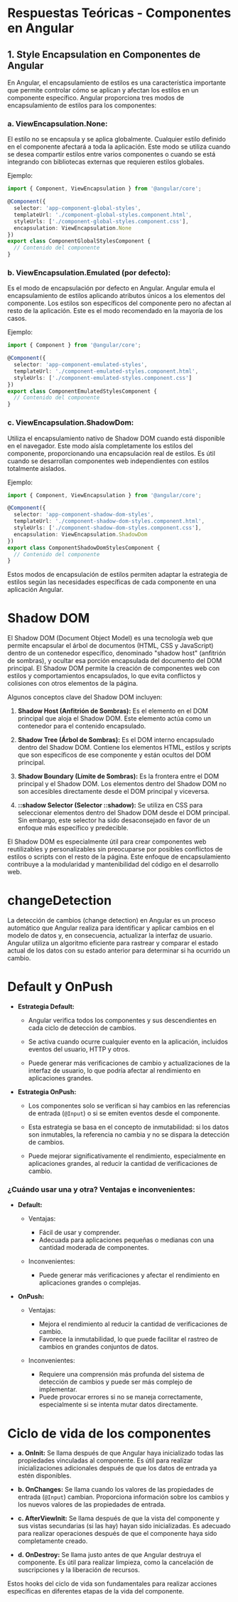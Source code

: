 # Respuestas Teóricas - Componentes en Angular

## 1. Style Encapsulation en Componentes de Angular

En Angular, el encapsulamiento de estilos es una característica importante que permite controlar cómo se aplican y afectan los estilos en un componente específico. Angular proporciona tres modos de encapsulamiento de estilos para los componentes:

### a. **ViewEncapsulation.None:**

El estilo no se encapsula y se aplica globalmente. Cualquier estilo definido en el componente afectará a toda la aplicación. Este modo se utiliza cuando se desea compartir estilos entre varios componentes o cuando se está integrando con bibliotecas externas que requieren estilos globales.

Ejemplo:

```typescript
import { Component, ViewEncapsulation } from '@angular/core';

@Component({
  selector: 'app-component-global-styles',
  templateUrl: './component-global-styles.component.html',
  styleUrls: ['./component-global-styles.component.css'],
  encapsulation: ViewEncapsulation.None
})
export class ComponentGlobalStylesComponent {
  // Contenido del componente
}
```

### b. **ViewEncapsulation.Emulated (por defecto):**

Es el modo de encapsulación por defecto en Angular. Angular emula el encapsulamiento de estilos aplicando atributos únicos a los elementos del componente. Los estilos son específicos del componente pero no afectan al resto de la aplicación. Este es el modo recomendado en la mayoría de los casos.

Ejemplo:

```typescript
import { Component } from '@angular/core';

@Component({
  selector: 'app-component-emulated-styles',
  templateUrl: './component-emulated-styles.component.html',
  styleUrls: ['./component-emulated-styles.component.css']
})
export class ComponentEmulatedStylesComponent {
  // Contenido del componente
}
```

### c. **ViewEncapsulation.ShadowDom:**

Utiliza el encapsulamiento nativo de Shadow DOM cuando está disponible en el navegador. Este modo aísla completamente los estilos del componente, proporcionando una encapsulación real de estilos. Es útil cuando se desarrollan componentes web independientes con estilos totalmente aislados.

Ejemplo:

```typescript
import { Component, ViewEncapsulation } from '@angular/core';

@Component({
  selector: 'app-component-shadow-dom-styles',
  templateUrl: './component-shadow-dom-styles.component.html',
  styleUrls: ['./component-shadow-dom-styles.component.css'],
  encapsulation: ViewEncapsulation.ShadowDom
})
export class ComponentShadowDomStylesComponent {
  // Contenido del componente
}
```

Estos modos de encapsulación de estilos permiten adaptar la estrategia de estilos según las necesidades específicas de cada componente en una aplicación Angular.

# Shadow DOM

El Shadow DOM (Document Object Model) es una tecnología web que permite encapsular el árbol de documentos (HTML, CSS y JavaScript) dentro de un contenedor específico, denominado "shadow host" (anfitrión de sombras), y ocultar esa porción encapsulada del documento del DOM principal. El Shadow DOM permite la creación de componentes web con estilos y comportamientos encapsulados, lo que evita conflictos y colisiones con otros elementos de la página.

Algunos conceptos clave del Shadow DOM incluyen:

1. **Shadow Host (Anfitrión de Sombras):** Es el elemento en el DOM principal que aloja el Shadow DOM. Este elemento actúa como un contenedor para el contenido encapsulado.

2. **Shadow Tree (Árbol de Sombras):** Es el DOM interno encapsulado dentro del Shadow DOM. Contiene los elementos HTML, estilos y scripts que son específicos de ese componente y están ocultos del DOM principal.

3. **Shadow Boundary (Límite de Sombras):** Es la frontera entre el DOM principal y el Shadow DOM. Los elementos dentro del Shadow DOM no son accesibles directamente desde el DOM principal y viceversa.

4. **::shadow Selector (Selector ::shadow):** Se utiliza en CSS para seleccionar elementos dentro del Shadow DOM desde el DOM principal. Sin embargo, este selector ha sido desaconsejado en favor de un enfoque más específico y predecible.

El Shadow DOM es especialmente útil para crear componentes web reutilizables y personalizables sin preocuparse por posibles conflictos de estilos o scripts con el resto de la página. Este enfoque de encapsulamiento contribuye a la modularidad y mantenibilidad del código en el desarrollo web.

# changeDetection

La detección de cambios (change detection) en Angular es un proceso automático que Angular realiza para identificar y aplicar cambios en el modelo de datos y, en consecuencia, actualizar la interfaz de usuario. Angular utiliza un algoritmo eficiente para rastrear y comparar el estado actual de los datos con su estado anterior para determinar si ha ocurrido un cambio.

# Default y OnPush

+ **Estrategia Default:**

    * Angular verifica todos los componentes y sus descendientes en cada ciclo de detección de cambios.

    * Se activa cuando ocurre cualquier evento en la aplicación, incluidos eventos del usuario, HTTP y otros.

    * Puede generar más verificaciones de cambio y actualizaciones de la interfaz de usuario, lo que podría afectar al rendimiento en aplicaciones grandes.

+ **Estrategia OnPush:**

    + Los componentes solo se verifican si hay cambios en las referencias de entrada (`@Input`) o si se emiten eventos desde el componente.

    + Esta estrategia se basa en el concepto de inmutabilidad: si los datos son inmutables, la referencia no cambia y no se dispara la detección de cambios.

    + Puede mejorar significativamente el rendimiento, especialmente en aplicaciones grandes, al reducir la cantidad de verificaciones de cambio.

### ¿Cuándo usar una y otra? Ventajas e inconvenientes:

+ **Default:**

    + Ventajas:
       + Fácil de usar y comprender.
        + Adecuada para aplicaciones pequeñas o medianas con una cantidad moderada de componentes.

    + Inconvenientes:
        + Puede generar más verificaciones y afectar el rendimiento en aplicaciones grandes o complejas.

+ **OnPush:**

    + Ventajas:
        + Mejora el rendimiento al reducir la cantidad de verificaciones de cambio.
        + Favorece la inmutabilidad, lo que puede facilitar el rastreo de cambios en grandes conjuntos de datos.

    + Inconvenientes:
        + Requiere una comprensión más profunda del sistema de detección de cambios y puede ser más complejo de implementar.
        + Puede provocar errores si no se maneja correctamente, especialmente si se intenta mutar datos directamente.

# Ciclo de vida de los componentes

+ **a. OnInit:**
    Se llama después de que Angular haya inicializado todas las propiedades vinculadas al componente.
    Es útil para realizar inicializaciones adicionales después de que los datos de entrada ya estén disponibles.

+ **b. OnChanges:**
    Se llama cuando los valores de las propiedades de entrada (`@Input`) cambian.
    Proporciona información sobre los cambios y los nuevos valores de las propiedades de entrada.

+ **c. AfterViewInit:**
    Se llama después de que la vista del componente y sus vistas secundarias (si las hay) hayan sido inicializadas.
    Es adecuado para realizar operaciones después de que el componente haya sido completamente creado.

+ **d. OnDestroy:**
    Se llama justo antes de que Angular destruya el componente.
    Es útil para realizar limpieza, como la cancelación de suscripciones y la liberación de recursos.

Estos hooks del ciclo de vida son fundamentales para realizar acciones específicas en diferentes etapas de la vida del componente.